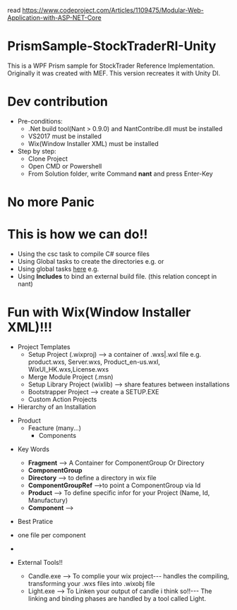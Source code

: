 
read 
https://www.codeproject.com/Articles/1109475/Modular-Web-Application-with-ASP-NET-Core

# PrismSample-StockTraderRI-Unity
This is a WPF Prism sample for StockTrader Reference Implementation. 
Originally it was created with MEF. This version recreates it with Unity DI.

# Dev contribution
* Pre-conditions:
    * .Net build tool(Nant > 0.9.0) and NantContribe.dll must be installed
    * VS2017 must be installed
    * Wix(Window Installer XML) must be installed
* Step by step:
    * Clone Project
    * Open CMD or Powershell
    * From Solution folder, write Command **nant** and press Enter-Key




# No more Panic
   <!--1.Represents function : in Nant is call a target-->
  <!--2. echo is a NAnt-defined task. The task name is the element name. Because this task appears before any target definition--->
  <!--3.This project has ??? targets, each with ??? task. -->
  <!-- 4. Task is e.g. echo -->

# This is how we can do!!
* Using the csc task to compile C# source files
* Using Global tasks to create the directories  e.g. <mkdir dir="source"/> or <echo message="your mesage"/>
* Using global tasks [here](http://nant.sourceforge.net/release/0.85/help/tasks/index.html) e.g. <include/>
* Using **Includes** to bind an external build file. (this relation concept in nant)

# Fun with Wix(Window Installer XML)!!!
* Project Templates
  * Setup Project (.wixproj) --> a container of .wxs|.wxl file e.g. product.wxs, Server.wxs, Product_en-us.wxl, WixUI_HK.wxs,License.wxs
  * Merge Module Project (.msn)
  * Setup Library Project (wixlib) --> share features between installations
  * Bootstrapper Project --> create a SETUP.EXE
  * Custom Action Projects
* Hierarchy of an Installation
- Product
   - Feacture (many...)
       - Components

* Key Words
  * **Fragment** --> A Container for ComponentGroup Or Directory
  * **ComponentGroup**
  * **Directory** --> to define a directory in wix file
  * **ComponentGroupRef** -->to point a ComponentGroup via Id
  * **Product** --> To define specific infor for your Project (Name, Id, Manufactury)
  * **Component** -->

* Best Pratice
 * one file per component
 * 
* External Tools!!
  * Candle.exe --> To complie your wix project--- handles the compiling, transforming your .wxs files into .wixobj file
  * Light.exe --> To Linken your output of candle i think so!!---  The linking and binding phases are handled by a tool called Light.





